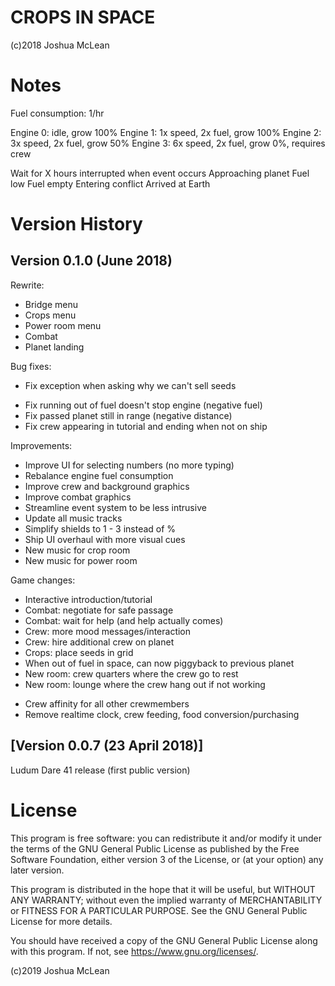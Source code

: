 # CROPS IN SPACE
(c)2018 Joshua McLean

# Notes

Fuel consumption: 1/hr

Engine 0: idle, grow 100%
Engine 1: 1x speed, 2x fuel, grow 100%
Engine 2: 3x speed, 2x fuel, grow 50% 
Engine 3: 6x speed, 2x fuel, grow 0%, requires crew

Wait for X hours interrupted when event occurs
        Approaching planet
        Fuel low
        Fuel empty
        Entering conflict
        Arrived at Earth

# Version History

## Version 0.1.0 (June 2018)

Rewrite:
+ Bridge menu
+ Crops menu
+ Power room menu
+ Combat
+ Planet landing

Bug fixes:
- Fix exception when asking why we can't sell seeds
+ Fix running out of fuel doesn't stop engine (negative fuel)
+ Fix passed planet still in range (negative distance)
+ Fix crew appearing in tutorial and ending when not on ship

Improvements:
+ Improve UI for selecting numbers (no more typing)
+ Rebalance engine fuel consumption 
+ Improve crew and background graphics
+ Improve combat graphics
+ Streamline event system to be less intrusive
+ Update all music tracks
+ Simplify shields to 1 - 3 instead of %
+ Ship UI overhaul with more visual cues
+ New music for crop room
+ New music for power room

Game changes:
+ Interactive introduction/tutorial
+ Combat: negotiate for safe passage
+ Combat: wait for help (and help actually comes)
+ Crew: more mood messages/interaction
+ Crew: hire additional crew on planet
+ Crops: place seeds in grid
+ When out of fuel in space, can now piggyback to previous planet
+ New room: crew quarters where the crew go to rest
+ New room: lounge where the crew hang out if not working
- Crew affinity for all other crewmembers
- Remove realtime clock, crew feeding, food conversion/purchasing

## [Version 0.0.7 (23 April 2018)]

Ludum Dare 41 release (first public version)

# License

This program is free software: you can redistribute it and/or modify
it under the terms of the GNU General Public License as published by
the Free Software Foundation, either version 3 of the License, or
(at your option) any later version.

This program is distributed in the hope that it will be useful,
but WITHOUT ANY WARRANTY; without even the implied warranty of
MERCHANTABILITY or FITNESS FOR A PARTICULAR PURPOSE. See the
GNU General Public License for more details.

You should have received a copy of the GNU General Public License
along with this program. If not, see <https://www.gnu.org/licenses/>.

(c)2019 Joshua McLean
